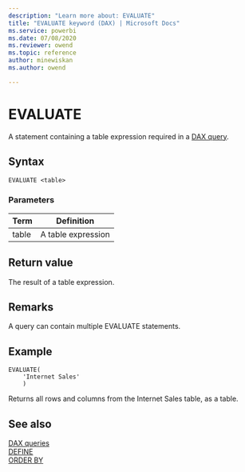 ```yaml
---
description: "Learn more about: EVALUATE"
title: "EVALUATE keyword (DAX) | Microsoft Docs"
ms.service: powerbi 
ms.date: 07/08/2020
ms.reviewer: owend
ms.topic: reference
author: minewiskan
ms.author: owend

---
```

# EVALUATE
  
A statement containing a table expression required in a [DAX query](dax-queries.md).

## Syntax  
  
```dax
EVALUATE <table>  
```
  
### Parameters  
  
|Term|Definition|  
|--------|--------------|  
|table|A table expression|  
  
## Return value

The result of a table expression.

## Remarks

A query can contain multiple EVALUATE statements.

## Example

```dax
EVALUATE(
    'Internet Sales'
    )
```

Returns all rows and columns from the Internet Sales table, as a table.
  
## See also

[DAX queries](dax-queries.md)  
[DEFINE](define-statement-dax.md)  
[ORDER BY](orderby-statement-dax.md)
